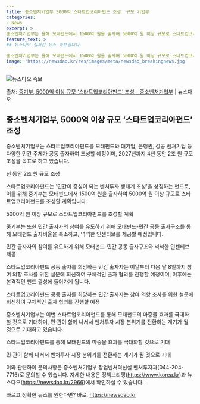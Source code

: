 ```yaml
---
title: 중소벤처기업부 5000억 스타트업코리아펀드 조성  규모 기업부
categories:
- News
excerpt: >
중소벤처기업부는 올해 모태펀드에서 1500억 원을 출자해 5000억 원 이상 규모로 스타트업코리아펀드를 조성…
feature_text: >
## 뉴스다오 실시간 뉴스 속보입니다.

중소벤처기업부는 올해 모태펀드에서 1500억 원을 출자해 5000억 원 이상 규모로 스타트업코리아펀드를 조성…
image: 'https://newsdao.kr/res/images/meta/newsdao_breakingnews.jpg'
---
```


![뉴스다오 속보](https://newsdao.kr/res/images/meta/newsdao_breakingnews.jpg)

<p>출처: <a href="https://newsdao.kr/2966" rel="dofollow">중기부,  5000억 이상 규모 ‘스타트업코리아펀드’ 조성 - 중소벤처기업부</a> | 뉴스다오</p>

<h2 data-ke-size="size26">중소벤처기업부, 5000억 이상 규모 ‘스타트업코리아펀드’ 조성</h2>
중소벤처기업부는 스타트업코리아펀드를 모태펀드와 대기업, 은행권, 성공 벤처기업 등 다양한 민간 주체가 공동 출자하여 조성할 예정이며, 2027년까지 4년 동안 2조 원 규모 조성을 목표로 하고 있습니다.

<p data-ke-size="size16">년 동안 2조 원 규모 조성</p>

스타트업코리아펀드는 '민간이 중심이 되는 벤처투자 생태계 조성'을 상징하는 펀드로, 이를 위해 중기부는 모태펀드에서 1500억 원을 출자하여 5000억 원 이상 규모로 스타트업코리아펀드를 조성할 계획입니다.

<p data-ke-size="size16">5000억 원 이상 규모로 스타트업코리아펀드를 조성할 계획</p>

중기부는 또한 민간 출자자의 참여를 유도하기 위해 모태펀드-민간 공동 출자구조를 통해 모태펀드 출자비율을 축소하고, 넉넉한 인센티브를 제공할 예정입니다.

<p data-ke-size="size16">민간 출자자의 참여를 유도하기 위해 모태펀드-민간 공동 출자구조와 넉넉한 인센티브 제공</p>

스타트업코리아펀드 공동 출자를 희망하는 민간 출자자는 이날부터 다음 달 8일까지 참여 의향 조사를 위한 설문에 회신하여 구체적인 출자 협의를 진행할 예정이며, 이후에는 본격적인 펀드 결성에 들어가게 됩니다.

<p data-ke-size="size16">스타트업코리아펀드 공동 출자를 희망하는 민간 출자자는 참여 의향 조사를 위한 설문에 회신하여 구체적인 출자 협의를 진행할 예정</p>

중소벤처기업부는 이번 스타트업코리아펀드를 통해 모태펀드의 마중물 효과를 극대화할 것으로 기대하며, 민·관이 함께 나서서 벤처투자 시장 분위기를 전환하는 계기가 될 것으로 기대하고 있습니다.

<p data-ke-size="size16">스타트업코리아펀드를 통해 모태펀드의 마중물 효과를 극대화할 것으로 기대</p>
<p data-ke-size="size16">민·관이 함께 나서서 벤처투자 시장 분위기를 전환하는 계기가 될 것으로 기대</p>

이와 관련하여 문의사항은 중소벤처기업부 창업벤처혁신실 벤처투자과(044-204-7716)로 문의할 수 있습니다. 자세한 내용은 정책브리핑(https://www.korea.kr)과 뉴스다오(https://newsdao.kr/2966)에서 확인하실 수 있습니다. 

빠르고 정확한 뉴스를 원한다면? 바로, <a href="https://newsdao.kr" rel="dofollow">https://newsdao.kr</a>


    
